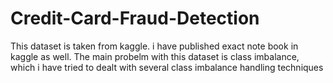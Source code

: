 # Credit-Card-Fraud-Detection
This dataset is taken from kaggle. i have published exact note book in kaggle as well.
The main probelm with this dataset is class imbalance, which i have tried to dealt with several class imbalance handling techniques
